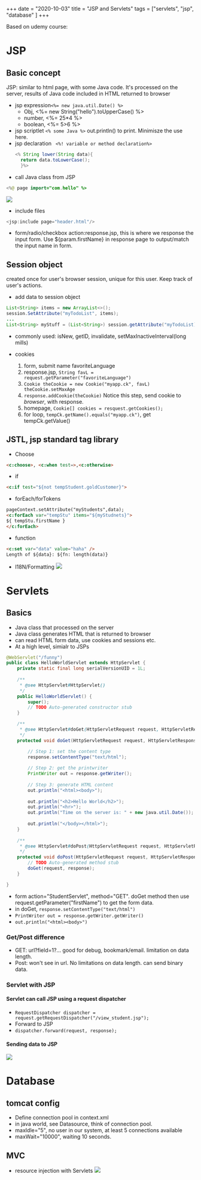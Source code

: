 +++ 
date = "2020-10-03"
title = "JSP and Servlets"
tags = ["servlets", "jsp", "database" ]
+++


Based on udemy course: 
# JSP
## Basic concept

JSP: similar to html page, with some Java code. It's processed on the server, results of Java code included in HTML returned to browser
- jsp expression``` <%= new java.util.Date() %> ```
  - Obj, <%= new String("hello").toUpperCase() %>
  - number, <%= 25*4 %>
  - boolean, <%= 5>6 %>
- jsp scriptlet ```<% some Java %>```  out.println() to print. Minimisze the use here.
- jsp declaration ``` <%! variable or method declaration%>```
    ```java
   <% String lower(String data){
      return data.toLowerCase();
      }%>
    ```
- call Java class from JSP 
```java
<%@ page import="com.hello" %>
```
![](https://i.imgur.com/GtBsbsR.png)
- include files
```java
<jsp:include page="header.html"/>
```

- form/radio/checkbox
action:response.jsp, this is where we response the input form. Use ${param.firstName} in response page to output/match the input name in form.

## Session object
created once for user's browser session, unique for this user. Keep track of user's actions.
- add data to session object
```java
List<String> items = new ArrayList<>();
session.SetAttribute("myTodoList", items);
...
List<String> myStuff = (List<String>) session.getAttribute("myTodoList);

```
- commonly used: isNew, getID, invalidate, setMaxInactiveInterval(long mills)

- cookies
  1. form, submit name favoriteLanguage
  2. response.jsp, ```String favL = request.getParameter("favoriteLanguage")```
  3. ```Cookie theCookie = new Cookie("myapp.ck", favL)  theCookie.setMaxAge```
  4. ```response.addCookie(theCookie)``` Notice this step, send cookie to *browser*, with response.
  5. homepage, ```Cookie[] cookies = resquest.getCookies();```
  6. for loop, ```tempCk.getName().equals("myapp.ck")```, get tempCk.getValue()

## JSTL, jsp standard tag library
- Choose
```html
<c:choose>, <c:when test=>,<c:otherwise>
```
- if
```html
<c:if test="${not tempStudent.goldCustomer}">
```
- forEach/forTokens
```html
pageContext.setAttribute("myStudents",data);
<c:forEach var="tempStu" items="${myStudnets}">
${ tempStu.firstName }
</c:forEach>
```
- function
```html
<c:set var="data" value="haha" />
Length of ${data}: ${fn: length(data)}
```
- I18N/Formatting
![](https://i.imgur.com/bmJZ7be.png)

# Servlets
## Basics
- Java class that processed on the server
- Java class generates HTML that is returned to browser
- can read HTML form data, use cookies and sessions etc.
- At a high level, simialr to JSPs
```java
@WebServlet("/funny")
public class HelloWorldServlet extends HttpServlet {
	private static final long serialVersionUID = 1L;
       
    /**
     * @see HttpServlet#HttpServlet()
     */
    public HelloWorldServlet() {
        super();
        // TODO Auto-generated constructor stub
    }

	/**
	 * @see HttpServlet#doGet(HttpServletRequest request, HttpServletResponse response)
	 */
	protected void doGet(HttpServletRequest request, HttpServletResponse response) throws ServletException, IOException {

		// Step 1: set the content type
		response.setContentType("text/html");
		
		// Step 2: get the printwriter
		PrintWriter out = response.getWriter();
		
		// Step 3: generate HTML content
		out.println("<html><body>");
		
		out.println("<h2>Hello World</h2>");
		out.println("<hr>");
		out.println("Time on the server is: " + new java.util.Date());
		
		out.println("</body></html>");
	}   
	
	/**
	 * @see HttpServlet#doPost(HttpServletRequest request, HttpServletResponse response)
	 */
	protected void doPost(HttpServletRequest request, HttpServletResponse response) throws ServletException, IOException {
		// TODO Auto-generated method stub
		doGet(request, response);
	}

}

```
- form action="StudentServlet", method="GET". doGet method then use request.getParameter("firstName") to get the form data. 
- in doGet, ```response.setContentType("text/html")```
- ```PrintWriter out = response.getWriter.getWriter()```
- ```out.println("<html><body>")```

### Get/Post difference
- GET: url?field=1?... good for debug, bookmark/email. limitation on data length.
- Post: won't see in url. No limitations on data length. can send binary data.

### Servlet with JSP
#### Servlet can call JSP using a request dispatcher
- ```RequestDispatcher dispatcher = request.getRequestDispatcher("/view_student.jsp");```
- Forward to JSP
- ```dispatcher.forward(request, response);```

#### Sending data to JSP
![](https://i.imgur.com/K6ieDeE.png)

# Database
## tomcat config
- Define connection pool in context.xml
- in java world, see Datasource, think of connection pool.
- maxIdle="5", no user in our system, at least 5 connections available 
- maxWait="10000", waiting 10 seconds.

## MVC
- resource injection with Servlets
![](https://i.imgur.com/UdLhHOd.png)




